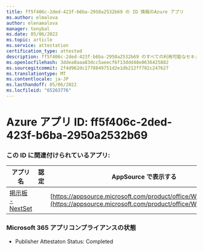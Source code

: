 ```yaml
---
title: ff5f406c-2ded-423f-b6ba-2950a2532b69 の ID 情報のAzure アプリ
ms.author: elmalova
author: elenamalova
manager: tonybal
ms.date: 05/06/2022
ms.topic: article
ms.service: attestation
certification_type: attested
description: ff5f406c-2ded-423f-b6ba-2950a2532b69 のすべての利用可能なセキュリティとコンプライアンス情報。
ms.openlocfilehash: 3ddea0aaa83dcc5aeecf6f13ddd48e0636425882
ms.sourcegitcommit: 2f4d962dc1778849751d2e1db212ff702c247627
ms.translationtype: MT
ms.contentlocale: ja-JP
ms.lasthandoff: 05/06/2022
ms.locfileid: "65263776"
---
```

# <a name="azure-app-id-ff5f406c-2ded-423f-b6ba-2950a2532b69"></a>Azure アプリ ID: ff5f406c-2ded-423f-b6ba-2950a2532b69


### <a name="apps-associated-with-this-id"></a>この ID に関連付けられているアプリ:
| **アプリ名** | **認定** | **AppSource で表示する** |
|--------------|---------------|-----------------------|
| [掲示板 - NextSet](../forward/WA200002122.md) |  | [https://appsource.microsoft.com/product/office/WA200002122](https://appsource.microsoft.com/product/office/WA200002122) |

### <a name="microsoft-365-app-compliance-status"></a>Microsoft 365 アプリコンプライアンスの状態
- Publisher Attestaton Status: Completed
